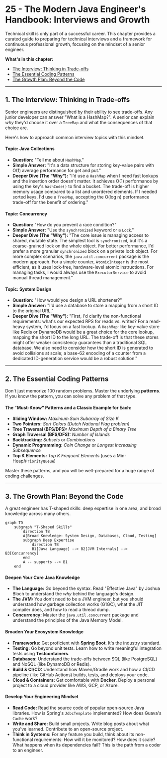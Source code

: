 # 25 - The Modern Java Engineer's Handbook: Interviews and Growth

Technical skill is only part of a successful career. This chapter provides a curated guide to preparing for technical interviews and a framework for continuous professional growth, focusing on the mindset of a senior engineer.

**What's in this chapter:**
*   [The Interview: Thinking in Trade-offs](#1-the-interview-thinking-in-trade-offs)
*   [The Essential Coding Patterns](#2-the-essential-coding-patterns)
*   [The Growth Plan: Beyond the Code](#3-the-growth-plan-beyond-the-code)

---

## 1. The Interview: Thinking in Trade-offs

Senior engineers are distinguished by their ability to see trade-offs. Any junior developer can answer "What is a HashMap?". A senior can explain *why* they'd choose it over a `TreeMap` and what the consequences of that choice are.

Here's how to approach common interview topics with this mindset.

#### **Topic: Java Collections**
*   **Question:** "Tell me about `HashMap`."
*   **Simple Answer:** "It's a data structure for storing key-value pairs with O(1) average performance for get and put."
*   **Deeper Dive (The "Why"):** "I'd use a `HashMap` when I need fast lookups and the insertion order doesn't matter. It achieves O(1) performance by using the key's `hashCode()` to find a bucket. The trade-off is higher memory usage compared to a list and unordered elements. If I needed sorted keys, I'd use a `TreeMap`, accepting the O(log n) performance trade-off for the benefit of ordering."

#### **Topic: Concurrency**
*   **Question:** "How do you prevent a race condition?"
*   **Simple Answer:** "Use the `synchronized` keyword or a `Lock`."
*   **Deeper Dive (The "Why"):** "The core issue is managing access to shared, mutable state. The simplest tool is `synchronized`, but it's a coarse-grained lock on the whole object. For better performance, I'd prefer a more granular `synchronized` block on a private lock object. For more complex scenarios, the `java.util.concurrent` package is the modern approach. For a simple counter, `AtomicInteger` is the most efficient, as it uses lock-free, hardware-level atomic instructions. For managing tasks, I would always use the `ExecutorService` to avoid manual thread management."

#### **Topic: System Design**
*   **Question:** "How would you design a URL shortener?"
*   **Simple Answer:** "I'd use a database to store a mapping from a short ID to the original URL."
*   **Deeper Dive (The "Why"):** "First, I'd clarify the non-functional requirements: what's our expected RPS for reads vs. writes? For a read-heavy system, I'd focus on a fast lookup. A `HashMap`-like key-value store like Redis or DynamoDB would be a great choice for the core lookup, mapping the short ID to the long URL. The trade-off is that these stores might offer weaker consistency guarantees than a traditional SQL database. We also need to consider how the short ID is generated to avoid collisions at scale; a base-62 encoding of a counter from a dedicated ID-generation service would be a robust solution."

---

## 2. The Essential Coding Patterns

Don't just memorize 100 random problems. Master the underlying **patterns**. If you know the pattern, you can solve any problem of that type.

#### The "Must-Know" Patterns and a Classic Example for Each:
*   **Sliding Window:** *Maximum Sum Subarray of Size K*
*   **Two Pointers:** *Sort Colors (Dutch National Flag problem)*
*   **Tree Traversal (BFS/DFS):** *Maximum Depth of a Binary Tree*
*   **Graph Traversal (BFS/DFS):** *Number of Islands*
*   **Backtracking:** *Subsets* or *Combinations*
*   **Dynamic Programming:** *Coin Change* or *Longest Increasing Subsequence*
*   **Top K Elements:** *Top K Frequent Elements* (uses a Min-Heap/`PriorityQueue`)

Master these patterns, and you will be well-prepared for a huge range of coding challenges.

---

## 3. The Growth Plan: Beyond the Code

A great engineer has T-shaped skills: deep expertise in one area, and broad knowledge across many others.

```mermaid
graph TD
    subgraph "T-Shaped Skills"
        direction TB
        A[Broad Knowledge: System Design, Databases, Cloud, Testing]
        subgraph Deep Expertise
            direction TB
            B1[Java Language] --> B2[JVM Internals] --> B3[Concurrency]
        end
        A -- supports --> B1
    end
```

#### Deepen Your Core Java Knowledge
*   **The Language:** Go beyond the syntax. Read "Effective Java" by Joshua Bloch to understand the *why* behind the language's design.
*   **The JVM:** You don't need to be a JVM engineer, but you should understand how garbage collection works (G1GC), what the JIT compiler does, and how to read a thread dump.
*   **Concurrency:** Master the `java.util.concurrent` package and understand the principles of the Java Memory Model.

#### Broaden Your Ecosystem Knowledge
*   **Frameworks:** Get proficient with **Spring Boot**. It's the industry standard.
*   **Testing:** Go beyond unit tests. Learn how to write meaningful integration tests using **Testcontainers**.
*   **Databases:** Understand the trade-offs between SQL (like PostgreSQL) and NoSQL (like DynamoDB or Redis).
*   **Build & CI/CD:** Understand how Maven/Gradle work and how a CI/CD pipeline (like GitHub Actions) builds, tests, and deploys your code.
*   **Cloud & Containers:** Get comfortable with **Docker**. Deploy a personal project to a cloud provider like AWS, GCP, or Azure.

#### Develop Your Engineering Mindset
*   **Read Code:** Read the source code of popular open-source Java libraries. How is Spring's `JdbcTemplate` implemented? How does Guava's `Cache` work?
*   **Write and Share:** Build small projects. Write blog posts about what you've learned. Contribute to an open-source project.
*   **Think in Systems:** For any feature you build, think about its non-functional requirements: How will it be monitored? How does it scale? What happens when its dependencies fail? This is the path from a coder to an engineer.
